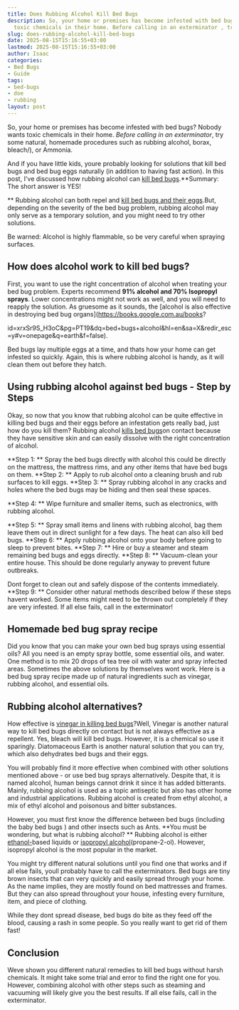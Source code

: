 ```yaml
---
title: Does Rubbing Alcohol Kill Bed Bugs
description: So, your home or premises has become infested with bed bugs? Nobody wants
  toxic chemicals in their home. Before calling in an exterminator , try some natural,...
slug: does-rubbing-alcohol-kill-bed-bugs
date: 2025-08-15T15:16:55+03:00
lastmod: 2025-08-15T15:16:55+03:00
author: Isaac
categories:
- Bed Bugs
- Guide
tags:
- bed-bugs
- doe
- rubbing
layout: post
---
```

So, your home or premises has become infested with bed bugs? Nobody wants toxic chemicals in their home. *Before calling in an exterminator*, try some natural, homemade procedures such as rubbing alcohol, borax, bleach/), or Ammonia.

And if you have little kids, youre probably looking for solutions that kill bed bugs and bed bug eggs naturally (in addition to having fast action). In this post, I've discussed how rubbing alcohol can [kill bed bugs](https://pestpolicy.com/does-lysol-kill-bed-bugs/).**Summary: The short answer is YES!

** Rubbing alcohol can both repel and [kill bed bugs and their eggs](https://books.google.com.au/books?id=-fE2CgAAQBAJ&pg=PT5&dq=using+rubbing+alcohol+to+kill+bed+bugs&hl=en&sa=X&ved=0ahUKEwiusfHK6t3WAhVDw7wKHYzyCtwQ6AEILTAB#v=onepage&q=bed%20bug&f=false).But, depending on the severity of the bed bug problem, rubbing alcohol may only serve as a temporary solution, and you might need to try other solutions.

Be warned: Alcohol is highly flammable, so be very careful when spraying surfaces.

##  **How does alcohol work to kill bed bugs?**

First, you want to use the right concentration of alcohol when treating your bed bug problem. Experts recommend **91% alcohol and 70% Isopropyl sprays**. Lower concentrations might not work as well, and you will need to reapply the solution. As gruesome as it sounds, the [alcohol is also effective in destroying bed bug organs](https://books.google.com.au/books?

id=xrxSr9S_H3oC&pg=PT19&dq=bed+bugs+alcohol&hl=en&sa=X&redir_esc=y#v=onepage&q=earth&f=false).

Bed bugs lay multiple eggs at a time, and thats how your home can get infested so quickly. Again, this is where rubbing alcohol is handy, as it will clean them out before they hatch.

##  **Using rubbing alcohol against bed bugs - Step by Steps**

Okay, so now that you know that rubbing alcohol can be quite effective in killing bed bugs and their eggs before an infestation gets really bad, just how do you kill them? Rubbing alcohol [kills bed bugs](https://pestpolicy.com/does-diatomaceous-earth-kill-bed-bugs/)on contact because they have sensitive skin and can easily dissolve with the right concentration of alcohol.

**Step 1: ** Spray the bed bugs directly with alcohol this could be directly on the mattress, the mattress rims, and any other items that have bed bugs on them. **Step 2: ** Apply to rub alcohol onto a cleaning brush and rub surfaces to kill eggs. **Step 3: ** Spray rubbing alcohol in any cracks and holes where the bed bugs may be hiding and then seal these spaces.

**Step 4: ** Wipe furniture and smaller items, such as electronics, with rubbing alcohol.

**Step 5: ** Spray small items and linens with rubbing alcohol, bag them leave them out in direct sunlight for a few days. The heat can also kill bed bugs. **Step 6: ** Apply rubbing alcohol onto your body before going to sleep to prevent bites. **Step 7: ** Hire or buy a steamer and steam remaining bed bugs and eggs directly. **Step 8: ** Vacuum-clean your entire house. This should be done regularly anyway to prevent future outbreaks.

Dont forget to clean out and safely dispose of the contents immediately. **Step 9: ** Consider other natural methods described below if these steps havent worked. Some items might need to be thrown out completely if they are very infested. If all else fails, call in the exterminator!

##  **Homemade bed bug spray recipe**

Did you know that you can make your own bed bug sprays using essential oils? All you need is an empty spray bottle, some essential oils, and water. One method is to mix 20 drops of tea tree oil with water and spray infected areas. Sometimes the above solutions by themselves wont work. Here is a bed bug spray recipe made up of natural ingredients such as vinegar, rubbing alcohol, and essential oils.

##  **Rubbing alcohol alternatives?**

How effective is [vinegar in killing bed bugs](https://pestpolicy.com/does-vinegar-kill-bed-bugs/)?Well, Vinegar is another natural way to kill bed bugs directly on contact but is not always effective as a repellent. Yes, bleach will kill bed bugs. However, it is a chemical so use it sparingly. Diatomaceous Earth is another natural solution that you can try, which also dehydrates bed bugs and their eggs.

You will probably find it more effective when combined with other solutions mentioned above - or use bed bug sprays alternatively. Despite that, it is named alcohol, human beings cannot drink it since it has added bitterants. Mainly, rubbing alcohol is used as a topic antiseptic but also has other home and industrial applications. Rubbing alcohol is created from ethyl alcohol, a mix of ethyl alcohol and poisonous and bitter substances.

However, you must first know the difference between bed bugs (including the baby bed bugs ) and other insects such as Ants. **You must be wondering, but what is rubbing alcohol? ** Rubbing alcohol is either [ethanol-](https://en.wikipedia.org/wiki/Ethanol)based liquids or [isopropyl alcohol](https://en.wikipedia.org/wiki/Isopropyl_alcohol)(propane-2-ol). However, isopropyl alcohol is the most popular in the market.

You might try different natural solutions until you find one that works and if all else fails, youll probably have to call the exterminators. Bed bugs are tiny brown insects that can very quickly and easily spread through your home. As the name implies, they are mostly found on bed mattresses and frames. But they can also spread throughout your house, infesting every furniture, item, and piece of clothing.

While they dont spread disease, bed bugs do bite as they feed off the blood, causing a rash in some people. So you really want to get rid of them fast!

##  **Conclusion**

Weve shown you different natural remedies to kill bed bugs without harsh chemicals. It might take some trial and error to find the right one for you. However, combining alcohol with other steps such as steaming and vacuuming will likely give you the best results. If all else fails, call in the exterminator.
